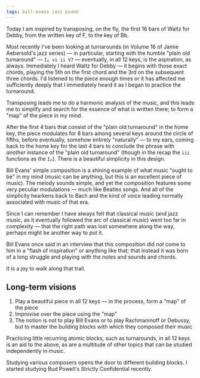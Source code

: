 ```yaml
---
tags: bill-evans jazz piano
---
```


Today I am inspired by transposing, on the fly, the first 16 bars of Waltz for Debby, from the written key of F, to the key of Bb.

Most recently I've been looking at turnarounds (in Volume 16 of Jamie Aebersold's jazz series) — in particular, starting with the humble "plain old turnaround" — `I△ vi ii V7` — eventually, in all 12 keys, is the aspiration, as always. Immediately I heard Waltz for Debby — it begins with those exact chords, playing the 5th on the first chord and the 3rd on the subsequent three chords. I'd listened to the piece enough times or it has affected me sufficiently deeply that I immediately heard it as I began to practice the turnaround.

Transposing leads me to do a harmonic analysis of the music, and this leads me to simplify and search for the essence of what is written there; to form a "map" of the piece in my mind.

After the first 4 bars that consist of the "plain old turnaround" in the home key, the piece modulates for 8 bars among several keys around the circle of fifths, before eventually, somehow entirely "naturally" — to my ears, coming back to the home key for the last 4 bars to conclude the phrase with _another_ instance of the "plain old turnaround" (though in the recap the `iii` functions as the `I△`). There is a beautiful simplicity in this design.

Bill Evans' simple composition is a shining example of what music "ought to be" in my mind (music can be anything, but this is an excellent piece of music). The melody sounds simple, and yet the composition features some very peculiar modulations — much like Beatles songs. And all of the simplicity hearkens back to Bach and the kind of voice leading normally associated with music of that era.

Since I can remember I have always felt that classical music (and jazz music, as it eventually followed the arc of classical music) went too far in complexity — that the right path was lost somewhere along the way, perhaps might be another way to put it.

Bill Evans once said in an interview that this composition did _not_ come to him in a "flash of inspiration" or anything like that; that instead it was born of a long struggle and playing with the notes and sounds and chords.

It is a joy to walk along that trail.

## Long-term visions

1. Play a beautiful piece in all 12 keys — in the process, form a "map" of the piece
2. Improvise over the piece using the "map"
3. The notion is not to play Bill Evans or to play Rachmaninoff or Debussy, but to master the building blocks with which they composed their music

Practicing little recurring atomic blocks, such as turnarounds, in all 12 keys is an aid to the above, as are a multitude of other topics that can be studied independently in music.

Studying various composers opens the door to different building blocks. I started studying Bud Powell's Strictly Confidential recently.
